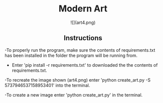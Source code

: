 # <div align="center"> Modern Art </div>

<div style="text-align:center">![](art4.png)</div>


## <div align="center"> Instructions </div>



-To properly run the program, make sure the contents of requirements.txt has been installed in the folder the program will be running from.
* Enter 'pip install -r requirements.txt' to downloaded the the contents of requirements.txt.

-To recreate the image shown (art4.png) enter 'python  create_art.py -S 5737946537158953401' into the terminal.

-To create a new image enter 'python  create_art.py' in the terminal.
